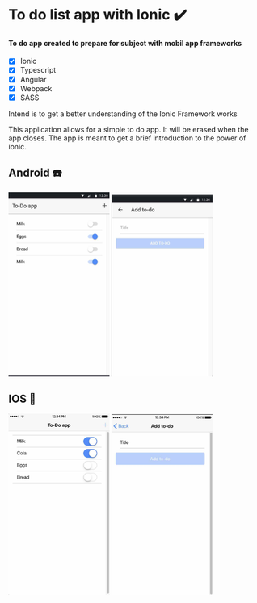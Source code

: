 # To do list app with Ionic :heavy_check_mark:

#### To do app created to prepare for subject with mobil app frameworks

- [x] Ionic
- [x] Typescript
- [x] Angular
- [x] Webpack
- [x] SASS

Intend is to get a better understanding of the Ionic Framework works

This application allows for a simple to do app. It will be erased when the app closes. The app is meant to get a brief introduction to the power of ionic.

## Android :phone:

<div style="display: block;">
  <img src="https://raw.githubusercontent.com/hakonschutt/to-do-list-app-with-ionic/master/readme_imgs/android_to_do_list_site.jpg" width="200" style="display: inline-block;">
  <img src="https://raw.githubusercontent.com/hakonschutt/to-do-list-app-with-ionic/master/readme_imgs/android_add_to_do_site.jpg" width="200" style="display: inline-block;">
</div>

## IOS :iphone:

<div style="display: block;">
  <img src="https://raw.githubusercontent.com/hakonschutt/to-do-list-app-with-ionic/master/readme_imgs/ios_to_do_list_site.jpg" width="200" style="display: inline-block;">
  <img src="https://raw.githubusercontent.com/hakonschutt/to-do-list-app-with-ionic/master/readme_imgs/ios_add_to_do_site.jpg" width="200" style="display: inline-block;">
</div>
